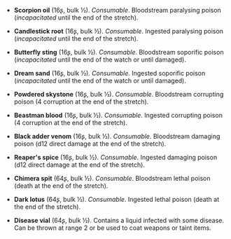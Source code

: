 * **Scorpion oil** (16ʂ, bulk ½).
_Consumable_.
Bloodstream paralysing poison (_incapacitated_ until the end of the stretch).


* **Candlestick root** (16ʂ, bulk ½).
_Consumable_.
Ingested paralysing poison (_incapacitated_ until the end of the stretch).


* **Butterfly sting** (16ʂ, bulk ½).
_Consumable_.
Bloodstream soporific poison (_incapacitated_ until the end of the watch or until damaged).


* **Dream sand** (16ʂ, bulk ½).
_Consumable_.
Ingested soporific poison (_incapacitated_ until the end of the watch or until damaged).


* **Powdered skystone** (16ʂ, bulk ½).
_Consumable_.
Bloodstream corrupting poison (4 corruption at the end of the stretch).


* **Beastman blood** (16ʂ, bulk ½).
_Consumable_.
Ingested corrupting poison (4 corruption at the end of the stretch).


* **Black adder venom** (16ʂ, bulk ½).
_Consumable_.
Bloodstream damaging poison (d12 direct damage at the end of the stretch).


* **Reaper's spice** (16ʂ, bulk ½).
_Consumable_.
Ingested damaging poison (d12 direct damage at the end of the stretch).


* **Chimera spit** (64ʂ, bulk ½).
_Consumable_.
Bloodstream lethal poison (death at the end of the stretch).


* **Dark lotus** (64ʂ, bulk ½).
_Consumable_.
Ingested lethal poison (death at the end of the stretch).


* **Disease vial** (64ʂ, bulk ½).
Contains a liquid infected with some disease. Can be thrown at range 2 or be used to coat weapons or taint items.


